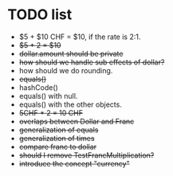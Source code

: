 # TODO list

- $5 + $10 CHF = $10, if the rate is 2:1.
- ~~$5 * 2 = $10~~
- ~~dollar.amount should be private~~
- ~~how should we handle sub effects of dollar?~~
- how should we do rounding.
- ~~equals()~~
- hashCode()
- equals() with null.
- equals() with the other objects.
- ~~5CHF * 2 = 10 CHF~~
- ~~overlaps between Dollar and Franc~~
- ~~generalization of equals~~
- ~~generalization of times~~
- ~~compare franc to dollar~~
- ~~should I remove TestFrancMultiplication?~~
- ~~introduce the concept "currency"~~
